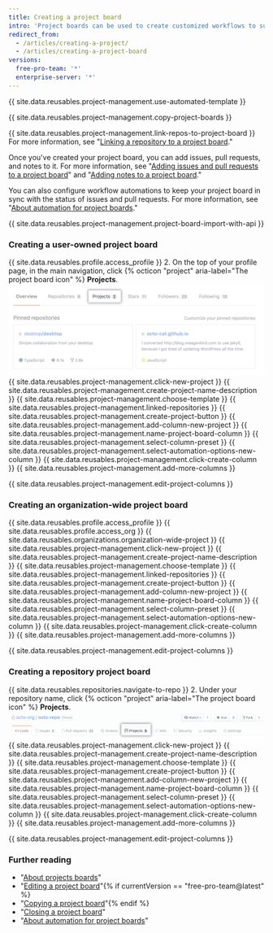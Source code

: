 ```yaml
---
title: Creating a project board
intro: 'Project boards can be used to create customized workflows to suit your needs, like tracking and prioritizing specific feature work, comprehensive roadmaps, or even release checklists.'
redirect_from:
  - /articles/creating-a-project/
  - /articles/creating-a-project-board
versions:
  free-pro-team: '*'
  enterprise-server: '*'
---
```


{{ site.data.reusables.project-management.use-automated-template }}

{{ site.data.reusables.project-management.copy-project-boards }}

{{ site.data.reusables.project-management.link-repos-to-project-board }} For more information, see "[Linking a repository to a project board](/articles/linking-a-repository-to-a-project-board)."

Once you've created your project board, you can add issues, pull requests, and notes to it. For more information, see "[Adding issues and pull requests to a project board](/articles/adding-issues-and-pull-requests-to-a-project-board)" and "[Adding notes to a project board](/articles/adding-notes-to-a-project-board)."

You can also configure workflow automations to keep your project board in sync with the status of issues and pull requests. For more information, see "[About automation for project boards](/articles/about-automation-for-project-boards)."

{{ site.data.reusables.project-management.project-board-import-with-api }}

### Creating a user-owned project board

{{ site.data.reusables.profile.access_profile }}
2. On the top of your profile page, in the main navigation, click {% octicon "project" aria-label="The project board icon" %} **Projects**.
![Project tab](/assets/images/help/projects/user-projects-tab.png)
{{ site.data.reusables.project-management.click-new-project }}
{{ site.data.reusables.project-management.create-project-name-description }}
{{ site.data.reusables.project-management.choose-template }}
{{ site.data.reusables.project-management.linked-repositories }}
{{ site.data.reusables.project-management.create-project-button }}
{{ site.data.reusables.project-management.add-column-new-project }}
{{ site.data.reusables.project-management.name-project-board-column }}
{{ site.data.reusables.project-management.select-column-preset }}
{{ site.data.reusables.project-management.select-automation-options-new-column }}
{{ site.data.reusables.project-management.click-create-column }}
{{ site.data.reusables.project-management.add-more-columns }}

{{ site.data.reusables.project-management.edit-project-columns }}

### Creating an organization-wide project board

{{ site.data.reusables.profile.access_profile }}
{{ site.data.reusables.profile.access_org }}
{{ site.data.reusables.organizations.organization-wide-project }}
{{ site.data.reusables.project-management.click-new-project }}
{{ site.data.reusables.project-management.create-project-name-description }}
{{ site.data.reusables.project-management.choose-template }}
{{ site.data.reusables.project-management.linked-repositories }}
{{ site.data.reusables.project-management.create-project-button }}
{{ site.data.reusables.project-management.add-column-new-project }}
{{ site.data.reusables.project-management.name-project-board-column }}
{{ site.data.reusables.project-management.select-column-preset }}
{{ site.data.reusables.project-management.select-automation-options-new-column }}
{{ site.data.reusables.project-management.click-create-column }}
{{ site.data.reusables.project-management.add-more-columns }}

{{ site.data.reusables.project-management.edit-project-columns }}

### Creating a repository project board

{{ site.data.reusables.repositories.navigate-to-repo }}
2. Under your repository name, click {% octicon "project" aria-label="The project board icon" %} **Projects**.
![Project tab](/assets/images/help/projects/repo-tabs-projects.png)
{{ site.data.reusables.project-management.click-new-project }}
{{ site.data.reusables.project-management.create-project-name-description }}
{{ site.data.reusables.project-management.choose-template }}
{{ site.data.reusables.project-management.create-project-button }}
{{ site.data.reusables.project-management.add-column-new-project }}
{{ site.data.reusables.project-management.name-project-board-column }}
{{ site.data.reusables.project-management.select-column-preset }}
{{ site.data.reusables.project-management.select-automation-options-new-column }}
{{ site.data.reusables.project-management.click-create-column }}
{{ site.data.reusables.project-management.add-more-columns }}

{{ site.data.reusables.project-management.edit-project-columns }}

### Further reading

- "[About projects boards](/articles/about-project-boards)"
- "[Editing a project board](/articles/editing-a-project-board)"{% if currentVersion == "free-pro-team@latest" %}
- "[Copying a project board](/articles/copying-a-project-board)"{% endif %}
- "[Closing a project board](/articles/closing-a-project-board)"
- "[About automation for project boards](/articles/about-automation-for-project-boards)"
